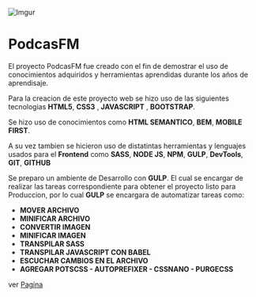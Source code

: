 ![Imgur](https://i.imgur.com/d2UbVH1.png)

# PodcasFM

El proyecto PodcasFM fue creado con el fin de demostrar el uso de conocimientos adquiridos y herramientas aprendidas durante los años de aprendisaje.

Para la creacion de este proyecto web se hizo uso de las siguientes tecnologias **HTML5**, **CSS3** , **JAVASCRIPT** , **BOOTSTRAP**.

Se hizo uso de conocimientos como **HTML SEMANTICO**, **BEM**, **MOBILE FIRST**.

A su vez tambien se hicieron uso de distatintas herramientas y lenguajes usados para el **Frontend** como **SASS**, **NODE JS**, **NPM**, **GULP**, **DevTools**, **GIT**, **GITHUB**

Se preparo un ambiente de Desarrollo con **GULP**. El cual se encargar de realizar las tareas correspondiente para obtener el proyecto listo para Produccion, por lo cual **GULP** se encargara de automatizar tareas como:

- **MOVER ARCHIVO**
- **MINIFICAR ARCHIVO**
- **CONVERTIR IMAGEN**
- **MINIFICAR IMAGEN**
- **TRANSPILAR SASS**
- **TRANSPILAR JAVASCRIPT CON BABEL**
- **ESCUCHAR CAMBIOS EN EL ARCHIVO**
- **AGREGAR POTSCSS - AUTOPREFIXER - CSSNANO - PURGECSS**

ver [Pagina](https://atoche-developer.github.io/PodcastFM/)
